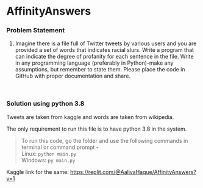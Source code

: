 # AffinityAnswers

### Problem Statement
1. Imagine there is a file full of Twitter tweets by various users and you are provided a set of words that indicates racial slurs. Write a program that can indicate the degree of profanity for each sentence in the file. Write in any programming language (preferably in Python)-make any assumptions, but remember to state them. Please place the code in GitHub with proper documentation and share.

<br>

### Solution using python 3.8

Tweets are taken from kaggle and words are taken from wikipedia. <br>

The only requirement to run this file is to have python 3.8 in the system. <br>

> To run this code, go the folder and use the following commands in terminal or command prompt - <br>
> Linux: ```python main.py``` <br>
> Windows: ```py main.py```

Kaggle link for the same: https://replit.com/@AaliyaHaque/AffinityAnswers?v=1
